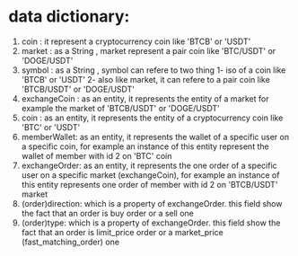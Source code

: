 <h1>data dictionary:</h1>

1. coin : it represent a cryptocurrency coin like 'BTCB' or 'USDT'
2. market : as a String , market represent a pair coin like 'BTC/USDT' or 'DOGE/USDT'
3. symbol : as a String , symbol can refere to two thing 1- iso of a coin like 'BTCB' or 'USDT' 2- also like market, it can refere to a pair coin like 'BTCB/USDT' or 'DOGE/USDT'
4. exchangeCoin : as an entity, it represents the entity of a market for example the market of 'BTCB/USDT' or 'DOGE/USDT'
5. coin : as an entity, it represents the entity of a cryptocurrency coin like 'BTC' or 'USDT'
6. memberWallet: as an entity, it represents the wallet of a specific user on a specific coin, for example an instance of this entity represent the wallet of member with id 2 on 'BTC' coin
7. exchangeOrder: as an entity, it represents the one order of a specific user on a specific market (exchangeCoin), for example  an instance of this entity represents one order of member with id 2 on 'BTCB/USDT' market
8. (order)direction: which is a property of exchangeOrder. this field show the fact that an order is buy order or a sell one
9. (order)type: which is a property of exchangeOrder. this field show the fact that an order is limit_price order or a market_price (fast_matching_order) one